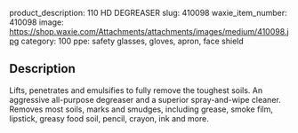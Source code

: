 product_description: 110 HD DEGREASER
slug: 410098
waxie_item_number: 410098
image: https://shop.waxie.com/Attachments/attachments/images/medium/410098.jpg
category: 100
ppe: safety glasses, gloves, apron, face shield

## Description
Lifts, penetrates and emulsifies to fully remove the toughest soils. An aggressive all-purpose degreaser and a superior spray-and-wipe cleaner. Removes most soils, marks and smudges, including grease, smoke film, lipstick, greasy food soil, pencil, crayon, ink and more.
